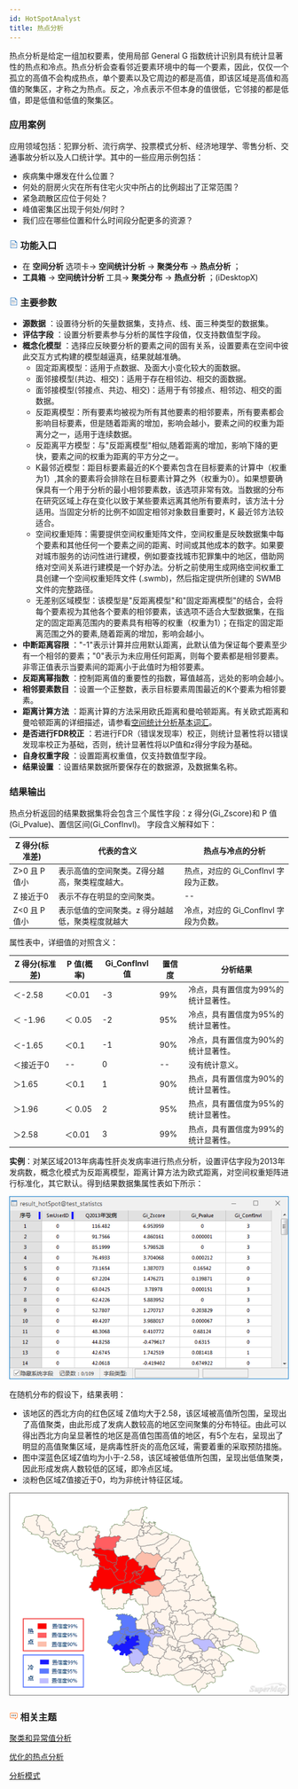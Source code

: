 ```yaml
---
id: HotSpotAnalyst
title: 热点分析
---
```

热点分析是给定一组加权要素，使用局部 General G 指数统计识别具有统计显著性的热点和冷点。热点分析会查看邻近要素环境中的每一个要素，因此，仅仅一个孤立的高值不会构成热点，单个要素以及它周边的都是高值，即该区域是高值和高值的聚集区，才称之为热点。反之，冷点表示不但本身的值很低，它邻接的都是低值，即是低值和低值的聚集区。

### 应用案例

应用领域包括：犯罪分析、流行病学、投票模式分析、经济地理学、零售分析、交通事故分析以及人口统计学。其中的一些应用示例包括：

  * 疾病集中爆发在什么位置？ 
  * 何处的厨房火灾在所有住宅火灾中所占的比例超出了正常范围？ 
  * 紧急疏散区应位于何处？ 
  * 峰值密集区出现于何处/何时？ 
  * 我们应在哪些位置和什么时间段分配更多的资源？

### ![](../../img/read.gif) 功能入口

  * 在 **空间分析** 选项卡-> **空间统计分析** -> **聚类分布** -> **热点分析** ；
  * **工具箱** -> **空间统计分析** 工具-> **聚类分布** -> **热点分析** ；(iDesktopX)

### ![](../../img/read.gif) 主要参数

  * **源数据** ：设置待分析的矢量数据集，支持点、线、面三种类型的数据集。
  * **评估字段** ：设置分析要素参与分析的属性字段值，仅支持数值型字段。
  * **概念化模型** ：选择应反映要分析的要素之间的固有关系，设置要素在空间中彼此交互方式构建的模型越逼真，结果就越准确。 
    * 固定距离模型：适用于点数据、及面大小变化较大的面数据。
    * 面邻接模型(共边、相交)：适用于存在相邻边、相交的面数据。
    * 面邻接模型(邻接点、共边、相交)：适用于有邻接点、相邻边、相交的面数据。
    * 反距离模型：所有要素均被视为所有其他要素的相邻要素，所有要素都会影响目标要素，但是随着距离的增加，影响会越小，要素之间的权重为距离分之一，适用于连续数据。
    * 反距离平方模型：与"反距离模型"相似,随着距离的增加，影响下降的更快，要素之间的权重为距离的平方分之一。
    * K最邻近模型：距目标要素最近的K个要素包含在目标要素的计算中（权重为1）,其余的要素将会排除在目标要素计算之外（权重为0）。如果想要确保具有一个用于分析的最小相邻要素数，该选项非常有效。当数据的分布在研究区域上存在变化以致于某些要素远离其他所有要素时，该方法十分适用。当固定分析的比例不如固定相邻对象数目重要时，K 最近邻方法较适合。
    * 空间权重矩阵：需要提供空间权重矩阵文件，空间权重是反映数据集中每个要素和其他任何一个要素之间的距离、时间或其他成本的数字。如果要对城市服务的访问性进行建模，例如要查找城市犯罪集中的地区，借助网络对空间关系进行建模是一个好办法。分析之前使用生成网络空间权重工具创建一个空间权重矩阵文件 (.swmb)，然后指定提供所创建的 SWMB 文件的完整路径。
    * 无差别区域模型：该模型是"反距离模型"和"固定距离模型"的结合，会将每个要素视为其他各个要素的相邻要素，该选项不适合大型数据集，在指定的固定距离范围内的要素具有相等的权重（权重为1）；在指定的固定距离范围之外的要素,随着距离的增加，影响会越小。
  * **中断距离容限** ："-1"表示计算并应用默认距离，此默认值为保证每个要素至少有一个相邻的要素；"0"表示为未应用任何距离，则每个要素都是相邻要素。非零正值表示当要素间的距离小于此值时为相邻要素。
  * **反距离幂指数** ：控制距离值的重要性的指数，幂值越高，远处的影响会越小。
  * **相邻要素数目** ：设置一个正整数，表示目标要素周围最近的K个要素为相邻要素。
  * **距离计算方法** ：距离计算的方法采用欧氏距离和曼哈顿距离。有关欧式距离和曼哈顿距离的详细描述，请参看[空间统计分析基本词汇](BasicVocabulary)。
  * **是否进行FDR校正** ：若进行FDR（错误发现率）校正，则统计显著性将以错误发现率校正为基础，否则，统计显著性将以P值和z得分字段为基础。
  * **自身权重字段** ：设置距离权重值，仅支持数值型字段。
  * **结果设置** ：设置结果数据所要保存在的数据源，及数据集名称。

### 结果输出

热点分析返回的结果数据集将会包含三个属性字段：z 得分(Gi_Zscore)和 P 值(Gi_Pvalue)、置信区间(Gi_ConfInvl)。
字段含义解释如下：

Z 得分(标准差) | 代表的含义 | 热点与冷点的分析  
---|---|---  
Z>0 且 P值小 | 表示高值的空间聚类。Z得分越高，聚类程度越大。 | 热点，对应的 Gi_ConfInvl 字段为正数。  
Z 接近于0 | 表示不存在明显的空间聚类。 | \--  
Z<0 且 P值小  | 表示低值的空间聚类。z 得分越越低，聚类程度就越大 | 冷点，对应的 Gi_ConfInvl 字段为负数。  
  
属性表中，详细值的对照含义：

Z 得分(标准差) | P 值(概率) | Gi_ConfInvl 值 | 置信度 | 分析结果  
---|---|---|---|---  
＜-2.58  | ＜0.01 | -3 | 99% | 冷点，具有置信度为99%的统计显著性。  
＜ -1.96  | ＜ 0.05 | -2  | 95% | 冷点，具有置信度为95%的统计显著性。  
＜-1.65 | ＜0.1  | -1 | 90% | 冷点，具有置信度为90%的统计显著性。  
＜接近于0 | \-- | 0 | \-- | 没有统计意义。  
＞1.65 | ＜0.1  | 1 | 90% | 热点，具有置信度为90%的统计显著性。  
＞1.96  | ＜ 0.05 | 2  | 95% | 热点，具有置信度为95%的统计显著性。  
＞2.58  | ＜0.01 | 3 | 99% | 热点，具有置信度为99%的统计显著性。  
  
**实例**：对某区域2013年病毒性肝炎发病率进行热点分析，设置评估字段为2013年发病数，概念化模式为反距离模型，距离计算方法为欧式距离，对空间权重矩阵进行标准化，其它默认。得到结果数据集属性表如下所示：

![](img/HotSpotAnalystResult.png)

在随机分布的假设下，结果表明：

  * 该地区的西北方向的红色区域 Z值均大于2.58，该区域被高值所包围，呈现出了高值聚类，由此形成了发病人数较高的地区空间聚集的分布特征。由此可以得出西北方向呈显著性的地区是高值包围高值的地区，有5个左右，呈现出了明显的高值聚集区域，是病毒性肝炎的高危区域，需要着重的采取预防措施。
  * 图中深蓝色区域Z值均为小于-2.58，该区域被低值所包围，呈现出低值聚类，因此形成发病人数较低的区域，即冷点区域。
  * 淡粉色区域Z值接近于0，均为非统计特征区域。

![](img/HotSpotAnalyst2.png)

### ![](img/seealso.png) 相关主题

[聚类和异常值分析](ClusterOutlierAnalyst)

[优化的热点分析](OptimizedHotSpotAnalyst)

[分析模式](AnalyzingPatterns)

